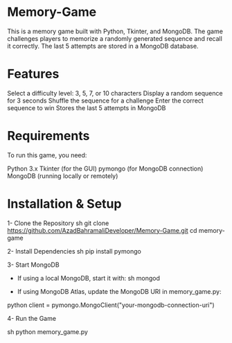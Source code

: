# Memory-Game
This is a memory game built with Python, Tkinter, and MongoDB. The game challenges players to memorize a randomly generated sequence and recall it correctly. The last 5 attempts are stored in a MongoDB database.

# Features
Select a difficulty level: 3, 5, 7, or 10 characters
Display a random sequence for 3 seconds
Shuffle the sequence for a challenge
Enter the correct sequence to win
Stores the last 5 attempts in MongoDB
# Requirements
To run this game, you need:

Python 3.x
Tkinter (for the GUI)
pymongo (for MongoDB connection)
MongoDB (running locally or remotely)

# Installation & Setup
1- Clone the Repository
sh
git clone https://github.com/AzadBahramaliDeveloper/Memory-Game.git
cd memory-game

2- Install Dependencies
sh
pip install pymongo

3- Start MongoDB
- If using a local MongoDB, start it with:
sh
mongod

- If using MongoDB Atlas, update the MongoDB URI in memory_game.py:

python
client = pymongo.MongoClient("your-mongodb-connection-uri")

4- Run the Game

sh
python memory_game.py